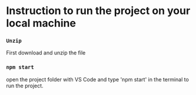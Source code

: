 # Instruction to run the project on your local machine

### `Unzip`
First download and unzip the file

### `npm start`
open the project folder with VS Code and type 'npm start' in the terminal to run the project. 